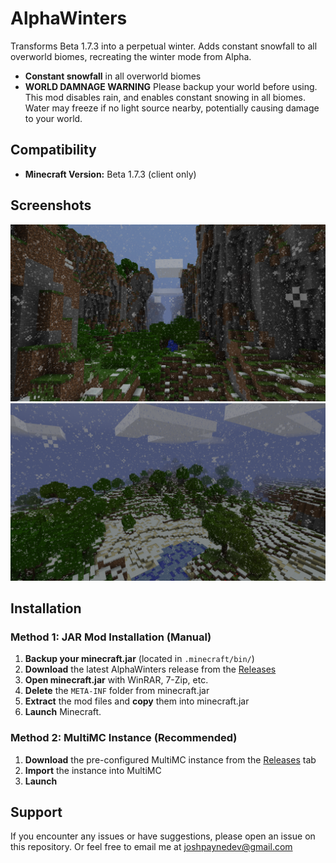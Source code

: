 # AlphaWinters

Transforms Beta 1.7.3 into a perpetual winter. Adds constant snowfall to all overworld biomes, recreating the winter mode from Alpha.

- **Constant snowfall** in all overworld biomes
- **WORLD DAMNAGE WARNING** Please backup your world before using. This mod disables rain, and enables constant snowing in all biomes. Water may freeze if no light source nearby, potentially causing damage to your world.

## Compatibility

- **Minecraft Version:** Beta 1.7.3 (client only)

## Screenshots
![](screenshots/v1.0_gargamel_0.png)
![](screenshots/v1.0_gargamel_1.png)

## Installation

### Method 1: JAR Mod Installation (Manual)

1. **Backup your minecraft.jar** (located in `.minecraft/bin/`)
2. **Download** the latest AlphaWinters release from the [Releases](../../releases)
3. **Open minecraft.jar** with WinRAR, 7-Zip, etc.
4. **Delete** the `META-INF` folder from minecraft.jar
5. **Extract** the mod files and **copy** them into minecraft.jar
6. **Launch** Minecraft.

### Method 2: MultiMC Instance (Recommended)

1. **Download** the pre-configured MultiMC instance from the [Releases](../../releases) tab
2. **Import** the instance into MultiMC
3. **Launch**

## Support

If you encounter any issues or have suggestions, please open an issue on this repository.
Or feel free to email me at joshpaynedev@gmail.com

